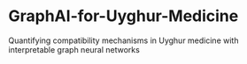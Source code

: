 # GraphAI-for-Uyghur-Medicine
Quantifying compatibility mechanisms in Uyghur medicine with interpretable graph neural networks
